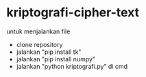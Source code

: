 # kriptografi-cipher-text
untuk menjalankan file
- clone repository
- jalankan "pip install tk"
- jalankan "pip install numpy"
- jalankan "python kriptografi.py" di cmd
